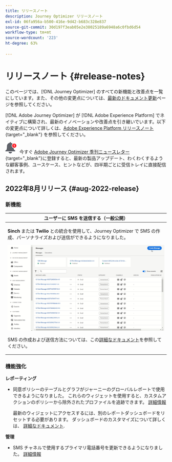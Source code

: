 ```yaml
---
title: リリースノート
description: Journey Optimizer リリースノート
exl-id: 06fa956a-b500-416e-9d42-b683c328e837
source-git-commit: 30d197f3eab05e2e38025189a6948a6c0fbd6d54
workflow-type: tm+mt
source-wordcount: '223'
ht-degree: 63%

---
```


# リリースノート {#release-notes}

このページでは、[!DNL Journey Optimizer] のすべての新機能と改善点を一覧にしています。また、その他の変更点については、[最新のドキュメント更新](documentation-updates.md)ページを参照してください。

[!DNL Adobe Journey Optimizer] が [!DNL Adobe Experience Platform] でネイティブに構築され、最新のイノベーションや改善点を引き継いでいます。以下の変更点について詳しくは、[Adobe Experience Platform リリースノート](https://experienceleague.adobe.com/docs/experience-platform/release-notes/latest.html?lang=ja){target=&quot;_blank&quot;} を参照してください。

![ニュースレター](../assets/do-not-localize/nl-icon.png) 今すぐ [Adobe Journey Optimizer 季刊ニュースレター](https://www.adobe.com/subscription/Adobe_Journey_Optimizer_NL.html){target=&quot;_blank&quot;}に登録すると、最新の製品アップデート、わくわくするような顧客事例、ユースケース、ヒントなどが、四半期ごとに受信トレイに直接配信されます。

## 2022年8月リリース {#aug-2022-release}

### 新機能

<!--table>
<thead>
<tr>
<th><strong>Create and manage campaigns in Journey Optimizer</strong><br/></th>
</tr>
</thead>
<tbody>
<tr>
<td>
<p>Use Journey Optimizer campaigns to deliver one-time content to a specific segment using various channels. When using journeys, actions are designed to be executed in sequence. With campaigns actions are performed simultaneously, either immediately, or based on a specified schedule. </p>
<p>For more information, refer to the <a href="../campaigns/get-started-with-campaigns.md">detailed documentation</a>.
</td>
</tr>
</tbody>
</table-->

<table>
<thead>
<tr>
<th><strong>ユーザーに SMS を送信する（一般公開）</strong><br/></th>
</tr>
</thead>
<tbody>
<tr>
<td>
<p><b>Sinch</b> または <b>Twilio</b> との統合を使用して、Journey Optimizer で SMS の作成、パーソナライズおよび送信ができるようになりました。</p>
<img src="assets/do-not-localize/SMS.gif"/>
<p>SMS の作成および送信方法については、この<a href="../messages/create-sms.md">詳細なドキュメント</a>を参照してください。</p>
</td>
</tr>
</tbody>
</table>

<!--table>
<thead>
<tr>
<th><strong>New Dynamic Expression Builder</strong><br/></th>
</tr>
</thead>
<tbody>
<tr>
<td>
<p>You can now create conditional content blocks across different authoring services to personalize your content.</p>
<p>In addition to the Personalization Expression Library, the Expression Editor provides a new Conditional Rule Builder to help you design and save your content blocks.</p>
<p>For more information, refer to the <a href="../building-journeys/read-segment.md#configuring-segment-trigger-activity">detailed documentation</a>.
</td>
</tr>
</tbody>
</table-->



### 機能強化

**レポーティング**

* 同意ポリシーのテーブルとグラフがジャーニーのグローバルレポートで使用できるようになりました。 これらのウィジェットを使用すると、カスタムアクションのポリシーから除外されたプロファイルを追跡できます。 [詳細情報](../reports/journey-global-report.md#journey-global)

   最新のウィジェットにアクセスするには、別のレポートダッシュボードをリセットする必要があります。 ダッシュボードのカスタマイズについて詳しくは、 [詳細なドキュメント](../reports/global-report.md).

**管理**

* SMS チャネルで使用するプライマリ電話番号を更新できるようになりました。 [詳細情報](../configuration/primary-email-addresses.md)
